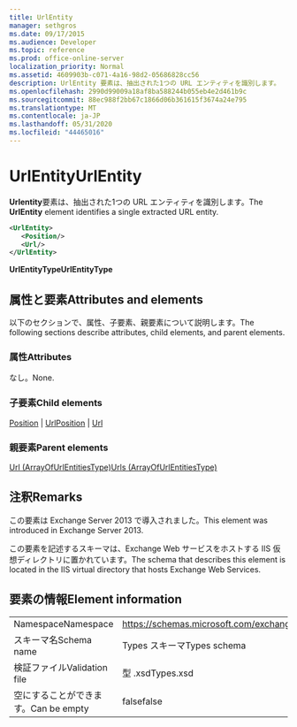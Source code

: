 ```yaml
---
title: UrlEntity
manager: sethgros
ms.date: 09/17/2015
ms.audience: Developer
ms.topic: reference
ms.prod: office-online-server
localization_priority: Normal
ms.assetid: 4609903b-c071-4a16-98d2-05686828cc56
description: UrlEntity 要素は、抽出された1つの URL エンティティを識別します。
ms.openlocfilehash: 2990d99009a18af8ba588244b055eb4e2d461b9c
ms.sourcegitcommit: 88ec988f2bb67c1866d06b361615f3674a24e795
ms.translationtype: MT
ms.contentlocale: ja-JP
ms.lasthandoff: 05/31/2020
ms.locfileid: "44465016"
---
```

# <a name="urlentity"></a><span data-ttu-id="5635b-103">UrlEntity</span><span class="sxs-lookup"><span data-stu-id="5635b-103">UrlEntity</span></span>

<span data-ttu-id="5635b-104">**Urlentity**要素は、抽出された1つの URL エンティティを識別します。</span><span class="sxs-lookup"><span data-stu-id="5635b-104">The **UrlEntity** element identifies a single extracted URL entity.</span></span> 
  
```XML
<UrlEntity>
   <Position/>
   <Url/>
</UrlEntity>
```

 <span data-ttu-id="5635b-105">**UrlEntityType**</span><span class="sxs-lookup"><span data-stu-id="5635b-105">**UrlEntityType**</span></span>
## <a name="attributes-and-elements"></a><span data-ttu-id="5635b-106">属性と要素</span><span class="sxs-lookup"><span data-stu-id="5635b-106">Attributes and elements</span></span>

<span data-ttu-id="5635b-107">以下のセクションで、属性、子要素、親要素について説明します。</span><span class="sxs-lookup"><span data-stu-id="5635b-107">The following sections describe attributes, child elements, and parent elements.</span></span>
  
### <a name="attributes"></a><span data-ttu-id="5635b-108">属性</span><span class="sxs-lookup"><span data-stu-id="5635b-108">Attributes</span></span>

<span data-ttu-id="5635b-109">なし。</span><span class="sxs-lookup"><span data-stu-id="5635b-109">None.</span></span>
  
### <a name="child-elements"></a><span data-ttu-id="5635b-110">子要素</span><span class="sxs-lookup"><span data-stu-id="5635b-110">Child elements</span></span>

<span data-ttu-id="5635b-111">[Position](position.md)  | [Url](url-ex15websvcsotherref.md)</span><span class="sxs-lookup"><span data-stu-id="5635b-111">[Position](position.md) | [Url ](url-ex15websvcsotherref.md)</span></span>
  
### <a name="parent-elements"></a><span data-ttu-id="5635b-112">親要素</span><span class="sxs-lookup"><span data-stu-id="5635b-112">Parent elements</span></span>

[<span data-ttu-id="5635b-113">Url (ArrayOfUrlEntitiesType)</span><span class="sxs-lookup"><span data-stu-id="5635b-113">Urls (ArrayOfUrlEntitiesType)</span></span>](urls-arrayofurlentitiestype.md)
  
## <a name="remarks"></a><span data-ttu-id="5635b-114">注釈</span><span class="sxs-lookup"><span data-stu-id="5635b-114">Remarks</span></span>

<span data-ttu-id="5635b-115">この要素は Exchange Server 2013 で導入されました。</span><span class="sxs-lookup"><span data-stu-id="5635b-115">This element was introduced in Exchange Server 2013.</span></span>
  
<span data-ttu-id="5635b-116">この要素を記述するスキーマは、Exchange Web サービスをホストする IIS 仮想ディレクトリに置かれています。</span><span class="sxs-lookup"><span data-stu-id="5635b-116">The schema that describes this element is located in the IIS virtual directory that hosts Exchange Web Services.</span></span>
  
## <a name="element-information"></a><span data-ttu-id="5635b-117">要素の情報</span><span class="sxs-lookup"><span data-stu-id="5635b-117">Element information</span></span>

|||
|:-----|:-----|
|<span data-ttu-id="5635b-118">Namespace</span><span class="sxs-lookup"><span data-stu-id="5635b-118">Namespace</span></span>  <br/> |https://schemas.microsoft.com/exchange/services/2006/types  <br/> |
|<span data-ttu-id="5635b-119">スキーマ名</span><span class="sxs-lookup"><span data-stu-id="5635b-119">Schema name</span></span>  <br/> |<span data-ttu-id="5635b-120">Types スキーマ</span><span class="sxs-lookup"><span data-stu-id="5635b-120">Types schema</span></span>  <br/> |
|<span data-ttu-id="5635b-121">検証ファイル</span><span class="sxs-lookup"><span data-stu-id="5635b-121">Validation file</span></span>  <br/> |<span data-ttu-id="5635b-122">型 .xsd</span><span class="sxs-lookup"><span data-stu-id="5635b-122">Types.xsd</span></span>  <br/> |
|<span data-ttu-id="5635b-123">空にすることができます。</span><span class="sxs-lookup"><span data-stu-id="5635b-123">Can be empty</span></span>  <br/> |<span data-ttu-id="5635b-124">false</span><span class="sxs-lookup"><span data-stu-id="5635b-124">false</span></span>  <br/> |
   

